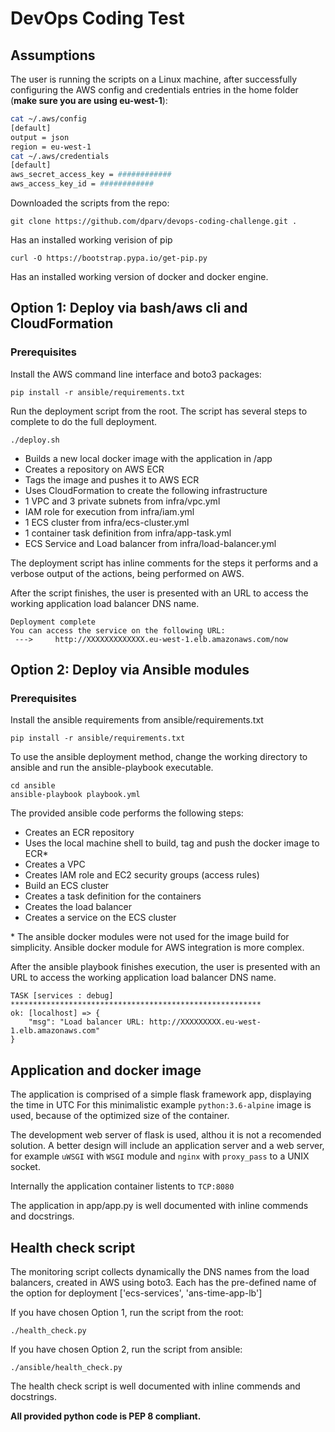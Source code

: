 DevOps Coding Test
==================
## Assumptions
The user is running the scripts on a Linux machine, after successfully configuring the AWS config and credentials entries in the home folder (**make sure you are using eu-west-1**):

```bash
cat ~/.aws/config
[default]         
output = json     
region = eu-west-1
cat ~/.aws/credentials
[default]             
aws_secret_access_key = ############
aws_access_key_id = ############
```
Downloaded the scripts from the repo:

```shell
git clone https://github.com/dparv/devops-coding-challenge.git .
```
Has an installed working verision of pip
```shell
curl -O https://bootstrap.pypa.io/get-pip.py
```
Has an installed working version of docker and docker engine.

## Option 1: Deploy via bash/aws cli and CloudFormation

### Prerequisites

Install the AWS command line interface and boto3 packages:

```shell
pip install -r ansible/requirements.txt
```

Run the deployment script from the root. The script has several steps to complete to do the full deployment.
```shell
./deploy.sh
```
- Builds a new local docker image with the application in /app
- Creates a repository on AWS ECR
- Tags the image and pushes it to AWS ECR
- Uses CloudFormation to create the following infrastructure
 - 1 VPC and 3 private subnets from infra/vpc.yml
 - IAM role for execution from infra/iam.yml
 - 1 ECS cluster from infra/ecs-cluster.yml
 - 1 container task definition from infra/app-task.yml
 - ECS Service and Load balancer from infra/load-balancer.yml

The deployment script has inline comments for the steps it performs and a verbose output of the actions, being performed on AWS.

After the script finishes, the user is presented with an URL to access the working application load balancer DNS name.

```shell
Deployment complete
You can access the service on the following URL:
 --->     http://XXXXXXXXXXXXX.eu-west-1.elb.amazonaws.com/now 
```

## Option 2: Deploy via Ansible modules

### Prerequisites

Install the ansible requirements from ansible/requirements.txt

```shell
pip install -r ansible/requirements.txt
```

To use the ansible deployment method, change the working directory to ansible and run the ansible-playbook executable.

```shell
cd ansible
ansible-playbook playbook.yml
```

The provided ansible code performs the following steps:
- Creates an ECR repository
- Uses the local machine shell to build, tag and push the docker image to ECR*
- Creates a VPC
- Creates IAM role and EC2 security groups (access rules)
- Build an ECS cluster
- Creates a task definition for the containers
- Creates the load balancer
- Creates a service on the ECS cluster

\* The ansible docker modules were not used for the image build for simplicity.  Ansible docker module for AWS integration is more complex.

After the ansible playbook finishes execution, the user is presented with an URL to access the working application load balancer DNS name.

```shell
TASK [services : debug] ********************************************************
ok: [localhost] => {
    "msg": "Load balancer URL: http://XXXXXXXXX.eu-west-1.elb.amazonaws.com"
}

```

## Application and docker image

The application is comprised of a simple flask framework app, displaying the time in UTC
For this minimalistic example `python:3.6-alpine` image is used, because of the optimized size of the container.

The development web server of flask is used, althou it is not a recomended solution. A better design will include an application server and a web server, for example `uWSGI` with `WSGI` module and `nginx` with `proxy_pass` to a UNIX socket.

Internally the application container listents to `TCP:8080`

The application in app/app.py is well documented with inline commends and docstrings.

## Health check script
The monitoring script collects dynamically the DNS names from the load balancers, created in AWS using boto3. Each has the pre-defined name of the option for deployment ['ecs-services', 'ans-time-app-lb']

If you have chosen Option 1, run the script from the root:
```shell
./health_check.py
```
If you have chosen Option 2, run the script from ansible:
```shell
./ansible/health_check.py
```
The health check script is well documented with inline commends and docstrings.

**All provided python code is PEP 8 compliant.**
